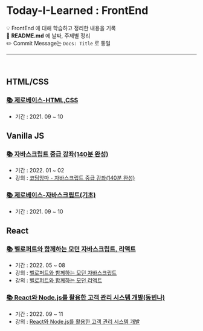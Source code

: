 # Today-I-Learned : FrontEnd
💡 FrontEnd 에 대해 학습하고 정리한 내용을 기록 <br>
💬 **README.md** 에 날짜, 주제별 정리 <br>
✏️ Commit Message는 `Docs: Title` 로 통일

<hr>

<br>

## HTML/CSS

### <a href="">📚 제로베이스-HTML,CSS</a>
- 기간 : 2021. 09 ~ 10

## Vanilla JS
### <a href="">📚 자바스크립트 중급 강좌(140분 완성)</a>
- 기간 : 2022. 01 ~ 02
- 강의 : <a href="https://youtu.be/4_WLS9Lj6n4">코딩앙마 - 자바스크립트 중급 강좌(140분 완성)</a>

### <a href="">📚 제로베이스-자바스크립트(기초)</a>
- 기간 : 2021. 09 ~ 10


## React

### <a href="">📚 벨로퍼트와 함께하는 모던 자바스크립트, 리액트 </a>
- 기간 : 2022. 05 ~ 08
- 강의 : <a href="https://learnjs.vlpt.us/">벨로퍼트와 함께하는 모던 자바스크립트</a>
- 강의 : <a href="https://react.vlpt.us/">벨로퍼트와 함께하는 모던 리액트</a>

### <a href="">📚 React와 Node.js를 활용한 고객 관리 시스템 개발(동빈나)</a>
- 기간 : 2022. 09 ~ 11
- 강의 : <a href="https://youtube.com/playlist?list=PLRx0vPvlEmdD1pSqKZiTihy5rplxecNpz">React와 Node.js를 활용한 고객 관리 시스템 개발</a>

<br>

